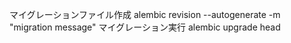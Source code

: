 マイグレーションファイル作成
alembic revision --autogenerate -m "migration message"
マイグレーション実行
alembic upgrade head
